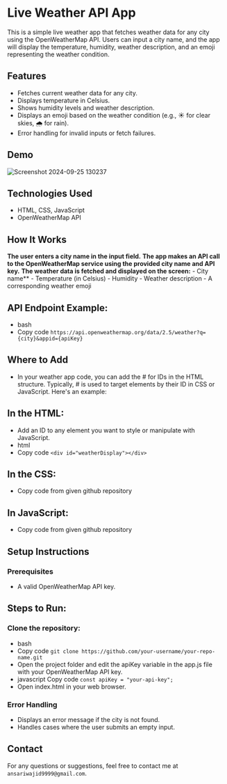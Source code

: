 # Live Weather API App
This is a simple live weather app that fetches weather data for any city using the OpenWeatherMap API. Users can input a city name, and the app will display the temperature, humidity, weather description, and an emoji representing the weather condition.

## Features
- Fetches current weather data for any city.
- Displays temperature in Celsius.
- Shows humidity levels and weather description.
- Displays an emoji based on the weather condition (e.g., ☀️ for clear skies, 🌧️ for rain).
- Error handling for invalid inputs or fetch failures.
  
## Demo
![Screenshot 2024-09-25 130237](https://github.com/user-attachments/assets/25d2d387-fbc8-41f5-a2f8-96d6b64c67cf)

## Technologies Used
- HTML, CSS, JavaScript
- OpenWeatherMap API
  
## How It Works
**The user enters a city name in the input field.**
**The app makes an API call to the OpenWeatherMap service using the provided city name and API key.**
**The weather data is fetched and displayed on the screen:**
    - City name**
    - Temperature (in Celsius)
    - Humidity
    - Weather description
    - A corresponding weather emoji
    
## API Endpoint Example:
- bash
- Copy code
`https://api.openweathermap.org/data/2.5/weather?q={city}&appid={apiKey}`

## Where to Add #
- In your weather app code, you can add the # for IDs in the HTML structure. Typically, # is used to target elements by their ID in CSS or JavaScript. Here's an example:

## In the HTML:

- Add an ID to any element you want to style or manipulate with JavaScript.
- html
- Copy code
`<div id="weatherDisplay"></div>`

## In the CSS:
- Copy code from given github repository

## In JavaScript:
- Copy code from given github repository

## Setup Instructions
### Prerequisites
- A valid OpenWeatherMap API key.
 
## Steps to Run:
### Clone the repository:
- bash
- Copy code
`git clone https://github.com/your-username/your-repo-name.git`
- Open the project folder and edit the apiKey variable in the app.js file with your OpenWeatherMap API key.
- javascript Copy code
`const apiKey = "your-api-key";`
- Open index.html in your web browser.
  
### Error Handling
- Displays an error message if the city is not found.
- Handles cases where the user submits an empty input.

## Contact
For any questions or suggestions, feel free to contact me at `ansariwajid9999@gmail.com`.
